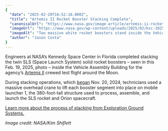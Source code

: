 ```yaml
---
{
  "date": "2025-02-20T16:52:16.000Z",
  "title": "Artemis II Rocket Booster Stacking Complete",
  "canonicalUrl": "https://www.nasa.gov/image-article/artemis-ii-rocket-booster-stacking-complete/",
  "imageUrl": "https://www.nasa.gov/wp-content/uploads/2025/02/ksc-20250219-ph-kls01-0001orig.jpg",
  "imageAlt": "Two massive white rocket boosters stand inside the Vehicle Assembly Building. There are balconies and stairs around the boosters, reaching all the way up to the recently integrated nose cones.",
  "author": "Jason Costa"
}
---
```


Engineers at NASA’s Kennedy Space Center in Florida completed stacking the twin SLS (Space Launch System) solid rocket boosters – seen in this Feb. 19, 2025, photo – inside the Vehicle Assembly Building for the agency’s [Artemis II](https://www.nasa.gov/mission/artemis-ii/) crewed test flight around the Moon.

During stacking operations, which [began](https://blogs.nasa.gov/artemis/2024/11/20/nasa-stacks-first-artemis-ii-segment-on-mobile-launcher/) Nov. 20, 2024, technicians used a massive overhead crane to lift each booster segment into place on mobile launcher 1, the 380-foot-tall structure used to process, assemble, and launch the SLS rocket and Orion spacecraft.

[Learn more about the process of stacking from Exploration Ground Systems.](https://www.nasa.gov/blogs/groundsystems/2025/02/19/stacking-complete-on-artemis-ii-rocket-boosters/)

_Image credit: NASA/Kim Shiflett_
